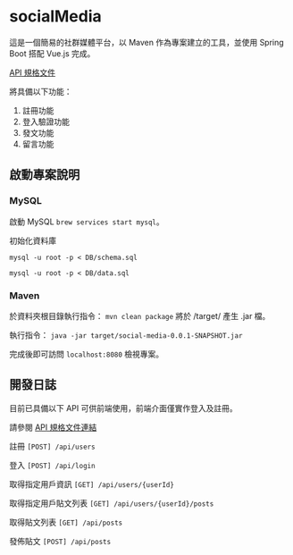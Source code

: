 # socialMedia
這是一個簡易的社群媒體平台，以 Maven 作為專案建立的工具，並使用 Spring Boot 搭配 Vue.js 完成。

[API 規格文件](/src/main/java/com/chiakaitu/social_media/controller/API.md)

將具備以下功能：
1. 註冊功能
2. 登入驗證功能
3. 發文功能
4. 留言功能

## 啟動專案說明
### MySQL
啟動 MySQL `` brew services start mysql ``。

初始化資料庫

`` mysql -u root -p < DB/schema.sql ``

`` mysql -u root -p < DB/data.sql  ``

### Maven
於資料夾根目錄執行指令：
`` mvn clean package ``
將於 /target/ 產生 .jar 檔。

執行指令：
`` java -jar target/social-media-0.0.1-SNAPSHOT.jar ``

完成後即可訪問 ` localhost:8080 ` 檢視專案。

## 開發日誌
目前已具備以下 API 可供前端使用，前端介面僅實作登入及註冊。

請參閱 [API 規格文件連結](/src/main/java/com/chiakaitu/social_media/controller/API.md)

註冊 ` [POST] /api/users `

登入 ` [POST] /api/login `

取得指定用戶資訊 ` [GET] /api/users/{userId} `

取得指定用戶貼文列表 ` [GET] /api/users/{userId}/posts `

取得貼文列表 ` [GET] /api/posts `

發佈貼文 ` [POST] /api/posts `
